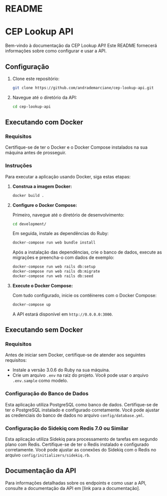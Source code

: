 # README

# CEP Lookup API

Bem-vindo à documentação da CEP Lookup API! Este README fornecerá informações sobre como configurar e usar a API.

## Configuração

1. Clone este repositório:

    ```bash
    git clone https://github.com/andrademarciane/cep-lookup-api.git
    ```

2. Navegue até o diretório da API:

    ```bash
    cd cep-lookup-api
    ```
## Executando com Docker

### Requisitos

Certifique-se de ter o Docker e o Docker Compose instalados na sua máquina antes de prosseguir.

### Instruções

Para executar a aplicação usando Docker, siga estas etapas:

1. **Construa a imagem Docker:**

    ```bash
    docker build .
    ```

2. **Configure o Docker Compose:**

    Primeiro, navegue até o diretório de desenvolvimento:

    ```bash
    cd development/
    ```

    Em seguida, instale as dependências do Ruby:

    ```bash
    docker-compose run web bundle install
    ```

    Após a instalação das dependências, crie o banco de dados, execute as migrações e preencha-o com dados de exemplo:

    ```bash
    docker-compose run web rails db:setup
    docker-compose run web rails db:migrate
    docker-compose run web rails db:seed
    ```

3. **Execute o Docker Compose:**

    Com tudo configurado, inicie os contêineres com o Docker Compose:

    ```bash
    docker-compose up
    ```

    A API estará disponível em `http://0.0.0.0:3000`.

## Executando sem Docker

### Requisitos

Antes de iniciar sem Docker, certifique-se de atender aos seguintes requisitos:

- Instale a versão 3.0.6 do Ruby na sua máquina.
- Crie um arquivo `.env` na raiz do projeto. Você pode usar o arquivo `.env.sample` como modelo.

### Configuração do Banco de Dados

Esta aplicação utiliza PostgreSQL como banco de dados. Certifique-se de ter o PostgreSQL instalado e configurado corretamente. Você pode ajustar as credenciais do banco de dados no arquivo `config/database.yml`.

### Configuração do Sidekiq com Redis 7.0 ou Similar

Esta aplicação utiliza Sidekiq para processamento de tarefas em segundo plano com Redis. Certifique-se de ter o Redis instalado e configurado corretamente. Você pode ajustar as conexões do Sidekiq com o Redis no arquivo `config/initializers/sidekiq.rb`.

## Documentação da API

Para informações detalhadas sobre os endpoints e como usar a API, consulte a documentação da API em [link para a documentação].
